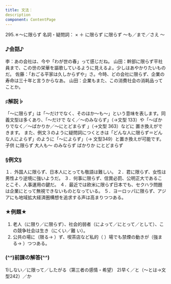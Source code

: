 ```yaml
---
title: 文法：
description
component: ContentPage
---
```



295.＊～に限らず
名詞・疑問詞： × ＋ に限らず
に限らず ～も／まで／さえ ～
### ♪会話♪
李：あの会社は、今や「わが世の春」って感じだね。
山田：幹部に限らず平社員まで、この世の栄華を謳歌しているように見えるよ。少しはあやかりたいものだ。 佐藤：「おごる平家は久しからずや」さ。今時、どの会社に限らず、企業の寿命は三十年と言うからなあ。 山田：企業もまた、この消費社会の消耗品ってことか。
### ♯解説♭
「～に限らず」は「～だけでなく、そのほか～も～」という意味を表します。同義文型は多くあり、「～だけで なく／～のみならず」（→文型 133）や「～ばかりでなく／～ばかりか／～にとどまらず 」（→文型 363）などに 置き換えができます。
また、例文３のように疑問詞につくときは「どんな人に限らず＝どんな人によらず」のように「～によらず」（→
文型349）と置き換えが可能です。 子供 に限らず 大人も～
のみならず
ばかりか
にとどまらず
### §例文§
１．外国人に限らず、日本人にとっても敬語は難しい。
２．君に限らず、女性は男性より逆境に強いようだ。
３．何事に限らず、信賞必罰、公明正大であることこそ、人事運用の鍵だ。
４．最近では欧米に限らず日本でも、セクハラ問題は企業にとって無視できないものとなっている。
５．ヨーロッパに限らず、アジアにも地域拡大経済圏構想を追求する声は高まりつつある。
### ★例題★
1) 老人（に限り／に限らず）、社会的弱者（によって／にとって／として）、この競争社会は生き（にくい／難
い）。    
2) 公共の場に（限る→ ）ず、喫茶店など私的（ ）場でも禁煙の動きが（強まる→ ）つつある。
### (^^)前課の解答(^^)
1)しない／に限って／したがる（第三者の感情・希望）
2)早く／と（～とは→文型242）／か
